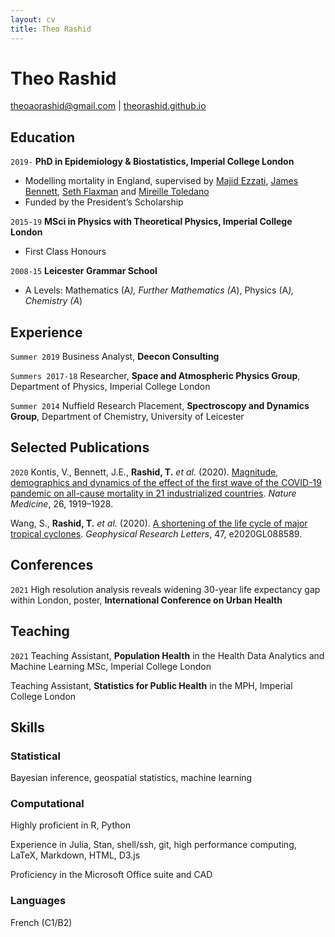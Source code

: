 ```yaml
---
layout: cv
title: Theo Rashid
---
```

# Theo Rashid
<!-- Physicist, Mathematician, Statistician. -->

<div id="webaddress">
<a href="mailto:theoaorashid@gmail.com">theoaorashid@gmail.com</a>
| <a href="https://theorashid.github.io">theorashid.github.io</a>
</div>


<!-- ## Currently

Standing on the shoulders of giants

### Specialized in

Laws of motion, gravitation, minting coins, disliking [Robert Hooke](http://en.wikipedia.org/wiki/Robert_Hooke)


### Research interests

Cooling, power series, optics, alchemy, planetary motions, apples. -->


## Education

`2019-`
__PhD in Epidemiology & Biostatistics, Imperial College London__
- Modelling mortality in England, supervised by [Majid Ezzati](https://www.imperial.ac.uk/people/majid.ezzati), [James Bennett](https://www.imperial.ac.uk/people/umahx99), [Seth Flaxman](https://sethrf.com) and [Mireille Toledano](https://www.imperial.ac.uk/people/m.toledano)
- Funded by the President’s Scholarship

`2015-19`
__MSci in Physics with Theoretical Physics, Imperial College London__
- First Class Honours

`2008-15`
__Leicester Grammar School__
- A Levels: Mathematics (A<sup>*</sup>), Further Mathematics (A<sup>*</sup>), Physics (A<sup>*</sup>), Chemistry (A<sup>*</sup>)
<!-- - GCSEs: 10 A<sup>*</sup>s including English. -->



## Experience

`Summer 2019`
Business Analyst, __Deecon Consulting__

`Summers 2017-18`
Researcher, __Space and Atmospheric Physics Group__, Department of Physics, Imperial College London

`Summer 2014`
Nuffield Research Placement, __Spectroscopy and Dynamics Group__, Department of Chemistry, University of Leicester



## Selected Publications

`2020`
Kontis, V., Bennett, J.E., __Rashid, T.__ _et al._ (2020). [Magnitude, demographics and dynamics of the effect of the first wave of the COVID-19 pandemic on all-cause mortality in 21 industrialized countries](https://www.nature.com/articles/s41591-020-1112-0). _Nature Medicine_, 26, 1919–1928.

Wang, S., __Rashid, T.__ _et al._ (2020). [A shortening of the life cycle of major tropical cyclones](https://agupubs.onlinelibrary.wiley.com/action/showCitFormats?doi=10.1029%2F2020GL088589). _Geophysical Research Letters_, 47, e2020GL088589.


<!-- A list is also available [online](https://theorashid.github.io/#publications) -->



## Conferences

`2021`
High resolution analysis reveals widening 30-year life expectancy gap within London, poster, __International Conference on Urban Health__


## Teaching

`2021`
Teaching Assistant, __Population Health__ in the Health Data Analytics and Machine Learning MSc, Imperial College London

Teaching Assistant, __Statistics for Public Health__ in the MPH, Imperial College London



## Skills
### Statistical
Bayesian inference, geospatial statistics, machine learning

### Computational
Highly proficient in R, Python

Experience in Julia, Stan, shell/ssh, git, high performance computing, LaTeX, Markdown, HTML, D3.js

Proficiency in the Microsoft Office suite and CAD

### Languages
French (C1/B2)



<!-- ### Footer

References on request. Last updated: July 2021 -->


